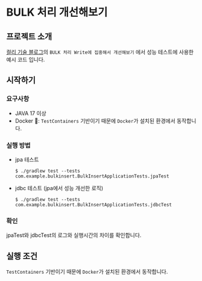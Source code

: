 # BULK 처리 개선해보기

## 프로젝트 소개
[컬리 기술 블로그](https://helloworld.kurly.com/)의 `BULK 처리 Write에 집중해서 개선해보기` 에서 성능 테스트에 사용한 예시 코드 입니다.

## 시작하기
### 요구사항
- JAVA 17 이상
- Docker 🐳: `TestContainers` 기반이기 때문에 `Docker`가 설치된 환경에서 동작합니다.
### 실행 방법
- jpa 테스트
  ```shell
  $ ./gradlew test --tests com.example.bulkinsert.BulkInsertApplicationTests.jpaTest
  ```
- jdbc 테스트 (jpa에서 성능 개선한 로직)
  ```shell
  $ ./gradlew test --tests com.example.bulkinsert.BulkInsertApplicationTests.jdbcTest
  ```
### 확인
jpaTest와 jdbcTest의 로그와 실행시간의 차이를 확인합니다.

## 실행 조건
`TestContainers` 기반이기 때문에 `Docker`가 설치된 환경에서 동작합니다.
